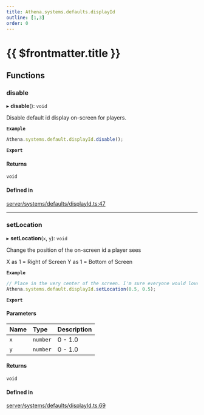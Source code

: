 ```yaml
---
title: Athena.systems.defaults.displayId
outline: [1,3]
order: 0
---
```


# {{ $frontmatter.title }}


## Functions

### disable

▸ **disable**(): `void`

Disable default id display on-screen for players.

**`Example`**

```ts
Athena.systems.default.displayId.disable();
```

**`Export`**

#### Returns

`void`

#### Defined in

[server/systems/defaults/displayId.ts:47](https://github.com/Stuyk/altv-athena/blob/552012ca4/src/core/server/systems/defaults/displayId.ts#L47)

___

### setLocation

▸ **setLocation**(`x`, `y`): `void`

Change the position of the on-screen id a player sees

X as 1 = Right of Screen
Y as 1 = Bottom of Screen

**`Example`**

```ts
// Place in the very center of the screen. I'm sure everyone would love it.
Athena.systems.default.displayId.setLocation(0.5, 0.5);
```

**`Export`**

#### Parameters

| Name | Type | Description |
| :------ | :------ | :------ |
| `x` | `number` | 0 - 1.0 |
| `y` | `number` | 0 - 1.0 |

#### Returns

`void`

#### Defined in

[server/systems/defaults/displayId.ts:69](https://github.com/Stuyk/altv-athena/blob/552012ca4/src/core/server/systems/defaults/displayId.ts#L69)
